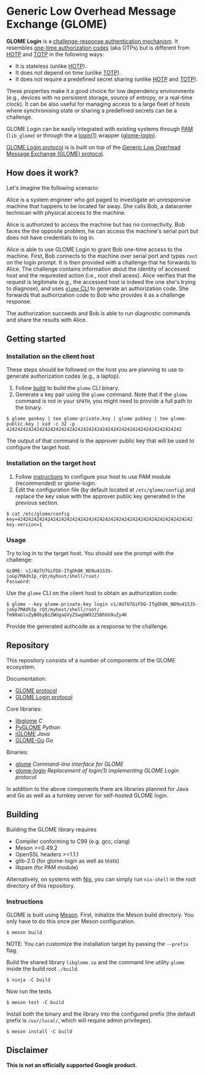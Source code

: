 # Generic Low Overhead Message Exchange (GLOME)

**GLOME Login** is a [challenge-response authentication mechanism](https://en.wikipedia.org/wiki/Challenge%E2%80%93response_authentication). It resembles [one-time authorization codes](https://en.wikipedia.org/wiki/One-time_password) (aka OTPs) but is different from [HOTP] and [TOTP] in the following ways:

- It is stateless (unlike [HOTP]).
- It does not depend on time (unlike [TOTP]).
- It does not require a predefined secret sharing (unlike [HOTP] and [TOTP]).

These properties make it a good choice for low dependency environments (e.g., devices with no persistent storage, source of entropy, or a real-time clock). It can be also useful for managing access to a large fleet of hosts where synchronising state or sharing a predefined secrets can be a challenge. 

GLOME Login can be easily integrated with existing systems through [PAM](https://en.wikipedia.org/wiki/Pluggable_authentication_module) (`lib_glome`) or through the a [login(1)](https://manpages.debian.org/testing/login/login.1.en.html) wrapper ([glome-login](login)).

[GLOME Login protocol](docs/glome-login.md) is is built on top of the [Generic Low Overhead Message Exchange (GLOME) protocol](docs/protocol.md).

[TOTP]: https://www.rfc-editor.org/rfc/rfc6238
[HOTP]: https://www.rfc-editor.org/rfc/rfc4226

## How does it work?

Let's imagine the following scenario:

Alice is a system engineer who got paged to investigate an unresponsive machine that happens to be located far away. She calls Bob, a datacenter technican with physical access to the machine.

Alice is authorized to access the machine but has no connectivity. Bob faces the the opposite problem, he can access the machine's serial port but does not have credentials to log in.

Alice is able to use GLOME Login to grant Bob one-time access to the machine. First, Bob connects to the machine over serial port and types `root` on the login prompt. It is then provided with a challenge that he forwards to Alice. The challenge contains information about the identity of accessed host and the requrested action (i.e., root shell acess). Alice verifies that the request is legitimate (e.g., the accessed host is indeed the one she's trying to diagnose), and uses [`glome` CLI](cli) to generate an authorization code. She forwards that authorization code to Bob who provides it as a challenge response.

The authorization succeeds and Bob is able to run diagnostic commands and share the results with Alice.

## Getting started

### Installation on the client host

These steps should be followed on the host you are planning to use to generate authorization codes (e.g., a laptop).

1. Follow [build](docs/build) to build the `glome` CLI binary.
1. Generate a key pair using the `glome` command. Note that if the `glome` command is not in your `$PATH`, you might need to provide a full path to the binary.
```
$ glome genkey | tee glome-private.key | glome pubkey | tee glome-public.key | xxd -c 32 -p
4242424242424242424242424242424242424242424242424242424242424242
```

The output of that command is the approver public key that will be used to configure the target host.


### Installation on the target host

1. Follow [instructions](login) to configure your host to use PAM module (recommended) or glome-login.
1. Edit the configuration file (by default located at `/etc/glome/config`) and replace the key value with the approver public key generated in the previous section.
```
$ cat /etc/glome/config
key=4242424242424242424242424242424242424242424242424242424242424242
key-version=1
```

### Usage

Try to log in to the target host. You should see the prompt with the challenge:

```
GLOME: v1/AU7U7GiFDG-ITgOh8K_ND9u41S3S-joGp7MAdhIp_rQt/myhost/shell/root/
Password: 
```

Use the `glome` CLI on the client host to obtain an authorization code:

```
$ glome --key glome-private.key login v1/AU7U7GiFDG-ITgOh8K_ND9u41S3S-joGp7MAdhIp_rQt/myhost/shell/root/
Tm90aGluZyB0byBzZWUgaGVyZSwgbW92ZSBhbG9uZy4K
```

Provide the generated authcode as a response to the challenge.


## Repository

This repository consists of a number of components of the GLOME ecosystem.

Documentation:

 - [GLOME protocol](docs/protocol.md)
 - [GLOME Login protocol](docs/glome-login.md)

Core libraries:

 - [libglome](glome.h) *C*
 - [PyGLOME](python) *Python*
 - [jGLOME](java) *Java*
 - [GLOME-Go](go/glome) *Go*

Binaries:

 - [glome](cli) *Command-line interface for GLOME*
 - [glome-login](login) *Replacement of login(1) implementing GLOME Login protocol*

In addition to the above components there are libraries planned for Java
and Go as well as a turnkey server for self-hosted GLOME login.

## Building

Building the GLOME library requires

 - Compiler conforming to C99 (e.g. gcc, clang)
 - Meson >=0.49.2
 - OpenSSL headers >=1.1.1
 - glib-2.0 (for glome-login as well as tests)
 - libpam (for PAM module)

Alternatively, on systems with [Nix](https://nixos.org/), you can simply run `nix-shell` in the root directory of this repository.

### Instructions

GLOME is built using [Meson](https://mesonbuild.com/). First, initialize the
Meson build directory. You only have to do this once per Meson configuration.

```shell
$ meson build
```

NOTE: You can customize the installation target by passing the `--prefix` flag.

Build the shared library `libglome.so` and the command line utility `glome`
inside the build root `./build`.

```shell
$ ninja -C build
```

Now run the tests.

```shell
$ meson test -C build
```

Install both the binary and the library into the configured prefix (the default
prefix is `/usr/local/`, which will require admin privileges).

```shell
$ meson install -C build
```

## Disclaimer

**This is not an officially supported Google product.**
